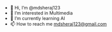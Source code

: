 - 👋 Hi, I’m @mdsheraj123
- 👀 I’m interested in Multimedia
- 🌱 I’m currently learning AI
- 📫 How to reach me mdsheraj123@gmail.com

<!---
mdsheraj123/mdsheraj123 is a ✨ special ✨ repository because its `README.md` (this file) appears on your GitHub profile.
You can click the Preview link to take a look at your changes.
--->
